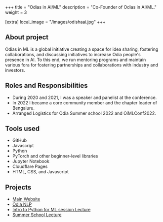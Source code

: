+++
title = "Odias in AI/ML"
description = "Co-Founder of Odias in AI/ML."
weight = 3

[extra]
local_image = "/images/odishaai.jpg"
+++

## About project 
Odias in ML is a global initiative creating a space for idea sharing, fostering collaborations, and discussing initiatives to increase Odia people's presence in AI. To this end, we run mentoring programs and maintain various fora for fostering partnerships and collaborations with industry and investors.

## Roles and Responsibilities
* During 2020 and 2021, I was a speaker and panelist at the conference.
* In 2022 I became a core community member and the chapter leader of Bengaluru.
* Arranged Logistics for Odia Summer school 2022 and OiMLConf2022.

## Tools used
* GitHub 
* Javascript
* Python
* PyTorch and other beginner-level libraries
* Jupyter Notebook
* Cloudflare Pages
* HTML, CSS, and Javascript

## Projects
* [Main Website](https://www.odishaai.org/)
* [Odia NLP](https://odianlp.github.io/)
* [Intro to Python for ML session Lecture](https://www.youtube.com/watch?v=we0NmdzV7Qs)
* [Summer School Lecture](https://www.youtube.com/watch?v=DznRj_olruY)